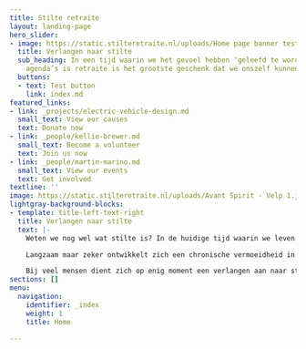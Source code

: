 ```yaml
---
title: Stilte retraite
layout: landing-page
hero_slider:
- image: https://static.stilteretraite.nl/uploads/Home page banner test 2.jpg
  title: Verlangen naar stilte
  sub_heading: In een tijd waarin we het gevoel hebben ‘geleefd te worden’ door onze
    agenda’s is retraite is het grootste geschenk dat we onszelf kunnen geven.
  buttons:
  - text: Test button
    link: index.md
featured_links:
- link: _projects/electric-vehicle-design.md
  small_text: View our causes
  text: Donate now
- link: _people/kellie-brewer.md
  small_text: Become a volunteer
  text: Join us now
- link: _people/martin-marino.md
  small_text: View our events
  text: Get involved
textline: ''
image: https://static.stilteretraite.nl/uploads/Avant Spirit - Velp 1.jpg
lightgray-background-blocks:
- template: title-left-text-right
  title: Verlangen naar stilte
  text: |-
    Weten we nog wel wat stilte is? In de huidige tijd waarin we leven laten we ons zo meesleuren door het collectieve ritme, dat we het gevoel hebben ‘geleefd te worden’ door onze agenda’s. We staan onszelf nauwelijks toe om stil te staan bij waar we eigenlijk mee bezig zijn. En: of wat we aan het doen zijn nog wel klopt met waar we van binnen eigenlijk naar verlangen. Onze innerlijke fluisterstem wordt stelselmatig overstemd door de aanjager in ons.

    Langzaam maar zeker ontwikkelt zich een chronische vermoeidheid in ons, die er tijdens vakanties uitkomt, of ons narrig of ziek maakt. Nergens is het stil; niet om ons, niet in ons. We hebben niet echt de ruimte voor contact met anderen en al helemaal niet met onszelf.

    Bij veel mensen dient zich op enig moment een verlangen aan naar stilte, ruimte en bezinning. Soms ook valt dit samen met een verlangen naar geborgenheid, rust en natuur. Misschien ben je daarom ook wel op deze website aanbelandt.
sections: []
menu:
  navigation:
    identifier: _index
    weight: 1
    title: Home

---
```

